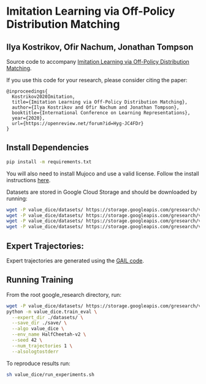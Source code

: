 Imitation Learning via Off-Policy Distribution Matching
============================================================================================================
Ilya Kostrikov, Ofir Nachum, Jonathan Tompson
-----------------------------------------------------------------------------------------

Source code to accompany [Imitation Learning via Off-Policy Distribution Matching](https://openreview.net/forum?id=Hyg-JC4FDr).

If you use this code for your research, please consider citing the paper:

```
@inproceedings{
  Kostrikov2020Imitation,
  title={Imitation Learning via Off-Policy Distribution Matching},
  author={Ilya Kostrikov and Ofir Nachum and Jonathan Tompson},
  booktitle={International Conference on Learning Representations},
  year={2020},
  url={https://openreview.net/forum?id=Hyg-JC4FDr}
}
```

Install Dependencies
--------------------
```bash
pip install -m requirements.txt
```

You will also need to install Mujoco and use a valid license. Follow the install
instructions [here](https://github.com/openai/mujoco-py).

Datasets are stored in Google Cloud Storage and should be downloaded by running:

```bash
wget -P value_dice/datasets/ https://storage.googleapis.com/gresearch/value_dice/datasets/Ant-v2.npz
wget -P value_dice/datasets/ https://storage.googleapis.com/gresearch/value_dice/datasets/HalfCheetah-v2.npz
wget -P value_dice/datasets/ https://storage.googleapis.com/gresearch/value_dice/datasets/Hopper-v2.npz
wget -P value_dice/datasets/ https://storage.googleapis.com/gresearch/value_dice/datasets/Walker2d-v2.npz
```

Expert Trajectories:
-------------------------------

Expert trajectories are generated using the [GAIL code](https://github.com/openai/imitation).

Running Training
----------------

From the root google_research directory, run:

```bash
wget -P value_dice/datasets/ https://storage.googleapis.com/gresearch/value_dice/datasets/HalfCheetah-v2.npz
python -m value_dice.train_eval \
  --expert_dir ./datasets/ \
  --save_dir ./save/ \
  --algo value_dice \
  --env_name HalfCheetah-v2 \
  --seed 42 \
  --num_trajectories 1 \
  --alsologtostderr
```

To reproduce results run:

```bash
sh value_dice/run_experiments.sh
```
